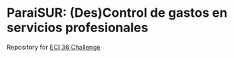# ParaiSUR: (Des)Control de gastos en servicios profesionales

Repository for [ECI 36 Challenge](https://eci.dc.uba.ar/competencia-de-datos/)
